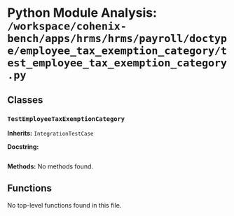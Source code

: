# Python Module Analysis: `/workspace/cohenix-bench/apps/hrms/hrms/payroll/doctype/employee_tax_exemption_category/test_employee_tax_exemption_category.py`

## Classes

### `TestEmployeeTaxExemptionCategory`
**Inherits:** `IntegrationTestCase`


**Docstring:**
```

```

**Methods:**
No methods found.




## Functions

No top-level functions found in this file.
